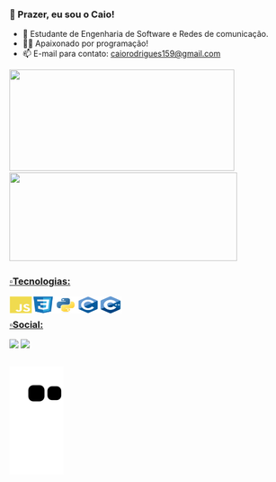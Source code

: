 ### 🙋 Prazer, eu sou o Caio!

- 📖 Estudante de Engenharia de Software e Redes de comunicação.
- 🧑‍💻 Apaixonado por programação!
- 📫 E-mail para contato: caiorodrigues159@gmail.com

<div align="left">
  <a href="https://github.com/CaioRod41">
  <img height="180em" width="400em" src="https://github-readme-stats.vercel.app/api?username=CaioRod41&show_icons=true&theme=dark&include_all_commits=true&count_private=true"/>
  <img height="157em" width="405em" src="https://github-readme-stats.vercel.app/api/top-langs/?username=CaioRod41&layout=compact&langs_count=7&theme=dark"/>
</div>

### ▫️Tecnologias:
  <div style="display: inline_block">
  
  <img align="left" alt="Caio-Js" height="30" width="40" src="https://raw.githubusercontent.com/devicons/devicon/master/icons/javascript/javascript-plain.svg">
  <img align="left" alt="Caio-CSS" height="30" width="40" src="https://raw.githubusercontent.com/devicons/devicon/master/icons/css3/css3-original.svg">
  <img align="left" alt="Caio-Python" height="30" width="40" src="https://raw.githubusercontent.com/devicons/devicon/master/icons/python/python-original.svg">
  <img align="left" alt="Caio-C" height="30" width="40" src="https://raw.githubusercontent.com/devicons/devicon/master/icons/c/c-original.svg">
  <img align="left" alt="Caio-C++" height="30" width="40" src="https://raw.githubusercontent.com/devicons/devicon/master/icons/cplusplus/cplusplus-original.svg">
  <br>
  </div>
   
   ### ▫️Social:
   
   <div>
    <a href="https://www.linkedin.com/in/caiorl/" target="_blank"><img src="https://img.shields.io/badge/-LinkedIn-%230077B5?style=for-the-badge&logo=linkedin&logoColor=white" target="_blank"></a> 
   <a href = "mailto:caiorodrigues159@gmail.com"><img src="https://img.shields.io/badge/-Gmail-%23333?style=for-the-badge&logo=gmail&logoColor=white" target="_blank"></a>
   
   </div>
   
  ##
  
  <div>
    
  ![Snake animation](https://github.com/CaioRod41/CaioRod41/blob/output/github-contribution-grid-snake.svg)
    
  </div>

   
  

